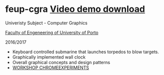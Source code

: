 # feup-cgra [Video demo download](https://github.com/msramalho/feup-cgra/blob/master/cgra.mp4?raw=true)
Univeristy Subject - Computer Graphics

[Faculty of Engeneering of University of Porto](https://sigarra.up.pt/feup/en/WEB_PAGE.INICIAL)

2016/2017
 - Keyboard controlled submarine that launches torpedos to blow targets.
 - Graphically implemented wall clock
 - Overall graphical concepts and design patterns
 - [WORKSHOP CHROMEEXPERIMENTS](https://workshop.chromeexperiments.com/)
